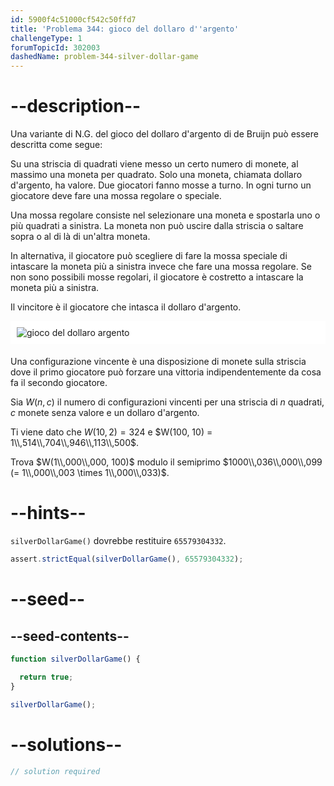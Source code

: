 ```yaml
---
id: 5900f4c51000cf542c50ffd7
title: 'Problema 344: gioco del dollaro d''argento'
challengeType: 1
forumTopicId: 302003
dashedName: problem-344-silver-dollar-game
---
```


# --description--

Una variante di N.G. del gioco del dollaro d'argento di de Bruijn può essere descritta come segue:

Su una striscia di quadrati viene messo un certo numero di monete, al massimo una moneta per quadrato. Solo una moneta, chiamata dollaro d'argento, ha valore. Due giocatori fanno mosse a turno. In ogni turno un giocatore deve fare una mossa regolare o speciale.

Una mossa regolare consiste nel selezionare una moneta e spostarla uno o più quadrati a sinistra. La moneta non può uscire dalla striscia o saltare sopra o al di là di un'altra moneta.

In alternativa, il giocatore può scegliere di fare la mossa speciale di intascare la moneta più a sinistra invece che fare una mossa regolare. Se non sono possibili mosse regolari, il giocatore è costretto a intascare la moneta più a sinistra.

Il vincitore è il giocatore che intasca il dollaro d'argento.

<img alt="gioco del dollaro argento" src="https://cdn.freecodecamp.org/curriculum/project-euler/silver-dollar-game.gif" style="background-color: white; padding: 10px; display: block; margin-right: auto; margin-left: auto; margin-bottom: 1.2rem;" />

Una configurazione vincente è una disposizione di monete sulla striscia dove il primo giocatore può forzare una vittoria indipendentemente da cosa fa il secondo giocatore.

Sia $W(n, c)$ il numero di configurazioni vincenti per una striscia di $n$ quadrati, $c$ monete senza valore e un dollaro d'argento.

Ti viene dato che $W(10, 2) = 324$ e $W(100, 10) = 1\\,514\\,704\\,946\\,113\\,500$.

Trova $W(1\\,000\\,000, 100)$ modulo il semiprimo $1000\\,036\\,000\\,099 (= 1\\,000\\,003 \times 1\\,000\\,033)$.

# --hints--

`silverDollarGame()` dovrebbe restituire `65579304332`.

```js
assert.strictEqual(silverDollarGame(), 65579304332);
```

# --seed--

## --seed-contents--

```js
function silverDollarGame() {

  return true;
}

silverDollarGame();
```

# --solutions--

```js
// solution required
```
